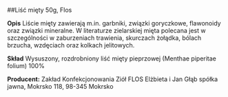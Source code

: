 ##Liść mięty 50g, Flos

**Opis** Liście mięty zawierają m.in. garbniki, związki goryczkowe, flawonoidy oraz związki mineralne. W literaturze zielarskiej mięta polecana jest w szczególności w zaburzeniach trawienia, skurczach żołądka, bólach brzucha, wzdęciach oraz kolkach jelitowych.

**Skład** Wysuszony, rozdrobniony liść mięty pieprzowej (Menthae piperitae folium) 100%

**Producent:** Zakład Konfekcjonowania Ziół FLOS Elżbieta i Jan Głąb spółka jawna, Mokrsko 118, 98-345 Mokrsko
